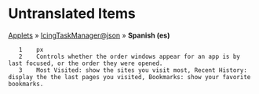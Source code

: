 # Untranslated Items
[Applets](../../../README.md) &#187; [IcingTaskManager@json](../README.md) &#187; **Spanish (es)**

       1	px
       2	Controls whether the order windows appear for an app is by last focused, or the order they were opened.
       3	Most Visited: show the sites you visit most, Recent History: display the the last pages you visited, Bookmarks: show your favorite bookmarks.

